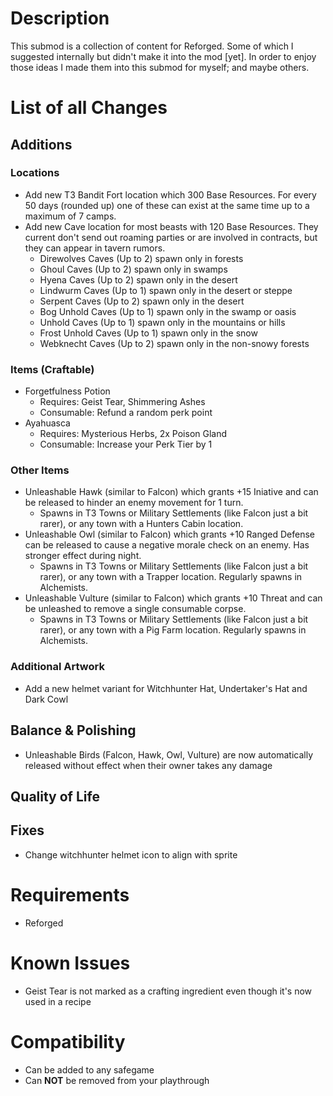 # Description

This submod is a collection of content for Reforged. Some of which I suggested internally but didn't make it into the mod [yet].
In order to enjoy those ideas I made them into this submod for myself; and maybe others.

# List of all Changes

## Additions

### Locations

- Add new T3 Bandit Fort location which 300 Base Resources. For every 50 days (rounded up) one of these can exist at the same time up to a maximum of 7 camps.
- Add new Cave location for most beasts with 120 Base Resources. They current don't send out roaming parties or are involved in contracts, but they can appear in tavern rumors.
  - Direwolves Caves (Up to 2) spawn only in forests
  - Ghoul Caves (Up to 2) spawn only in swamps
  - Hyena Caves (Up to 2) spawn only in the desert
  - Lindwurm Caves (Up to 1) spawn only in the desert or steppe
  - Serpent Caves (Up to 2) spawn only in the desert
  - Bog Unhold Caves (Up to 1) spawn only in the swamp or oasis
  - Unhold Caves (Up to 1) spawn only in the mountains or hills
  - Frost Unhold Caves (Up to 1) spawn only in the snow
  - Webknecht Caves (Up to 2) spawn only in the non-snowy forests

### Items (Craftable)

- Forgetfulness Potion
  - Requires: Geist Tear, Shimmering Ashes
  - Consumable: Refund a random perk point
- Ayahuasca
  - Requires: Mysterious Herbs, 2x Poison Gland
  - Consumable: Increase your Perk Tier by 1

### Other Items

- Unleashable Hawk (similar to Falcon) which grants +15 Iniative and can be released to hinder an enemy movement for 1 turn.
  - Spawns in T3 Towns or Military Settlements (like Falcon just a bit rarer), or any town with a Hunters Cabin location.
- Unleashable Owl (similar to Falcon) which grants +10 Ranged Defense can be released to cause a negative morale check on an enemy. Has stronger effect during night.
  - Spawns in T3 Towns or Military Settlements (like Falcon just a bit rarer), or any town with a Trapper location. Regularly spawns in Alchemists.
- Unleashable Vulture (similar to Falcon) which grants +10 Threat and can be unleashed to remove a single consumable corpse.
  - Spawns in T3 Towns or Military Settlements (like Falcon just a bit rarer), or any town with a Pig Farm location. Regularly spawns in Alchemists.

### Additional Artwork

- Add a new helmet variant for Witchhunter Hat, Undertaker's Hat and Dark Cowl

## Balance & Polishing

- Unleashable Birds (Falcon, Hawk, Owl, Vulture) are now automatically released without effect when their owner takes any damage

## Quality of Life

## Fixes

- Change witchhunter helmet icon to align with sprite

# Requirements

- Reforged

# Known Issues

- Geist Tear is not marked as a crafting ingredient even though it's now used in a recipe

# Compatibility

- Can be added to any safegame
- Can **NOT** be removed from your playthrough
